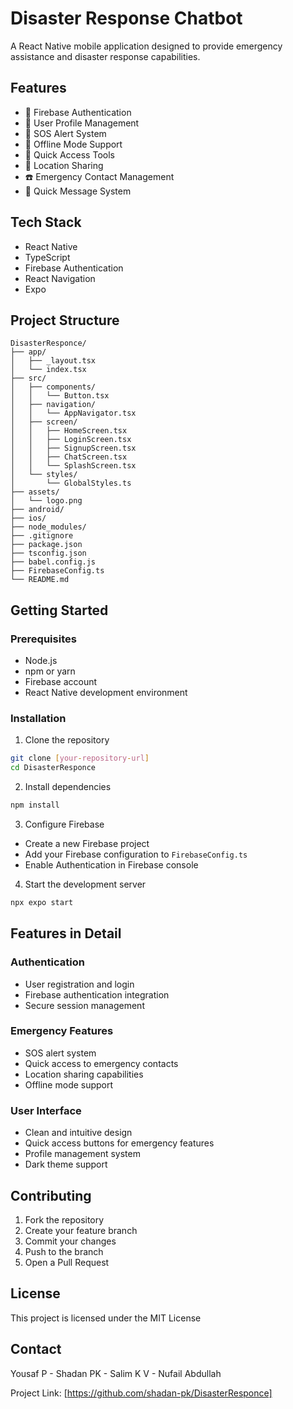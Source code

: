# Disaster Response Chatbot

A React Native mobile application designed to provide emergency assistance and disaster response capabilities.

## Features

- 🔐 Firebase Authentication
- 👤 User Profile Management
- 🚨 SOS Alert System
- 📱 Offline Mode Support
- 🔦 Quick Access Tools
- 📍 Location Sharing
- ☎️ Emergency Contact Management
- 💬 Quick Message System

## Tech Stack

- React Native
- TypeScript
- Firebase Authentication
- React Navigation
- Expo

## Project Structure

```
DisasterResponce/
├── app/
│   ├── _layout.tsx
│   └── index.tsx
├── src/
│   ├── components/
│   │   └── Button.tsx
│   ├── navigation/
│   │   └── AppNavigator.tsx
│   ├── screen/
│   │   ├── HomeScreen.tsx
│   │   ├── LoginScreen.tsx
│   │   ├── SignupScreen.tsx
│   │   ├── ChatScreen.tsx
│   │   └── SplashScreen.tsx
│   └── styles/
│       └── GlobalStyles.ts
├── assets/
│   └── logo.png
├── android/
├── ios/
├── node_modules/
├── .gitignore
├── package.json
├── tsconfig.json
├── babel.config.js
├── FirebaseConfig.ts
└── README.md
```

## Getting Started

### Prerequisites

- Node.js
- npm or yarn
- Firebase account
- React Native development environment

### Installation

1. Clone the repository
```bash
git clone [your-repository-url]
cd DisasterResponce
```

2. Install dependencies
```bash
npm install
```

3. Configure Firebase
- Create a new Firebase project
- Add your Firebase configuration to `FirebaseConfig.ts`
- Enable Authentication in Firebase console

4. Start the development server
```bash
npx expo start
```

## Features in Detail

### Authentication
- User registration and login
- Firebase authentication integration
- Secure session management

### Emergency Features
- SOS alert system
- Quick access to emergency contacts
- Location sharing capabilities
- Offline mode support

### User Interface
- Clean and intuitive design
- Quick access buttons for emergency features
- Profile management system
- Dark theme support

## Contributing

1. Fork the repository
2. Create your feature branch
3. Commit your changes
4. Push to the branch
5. Open a Pull Request

## License

This project is licensed under the MIT License

## Contact

Yousaf P - 
Shadan PK - 
Salim K V - 
Nufail Abdullah

Project Link: [https://github.com/shadan-pk/DisasterResponce]
